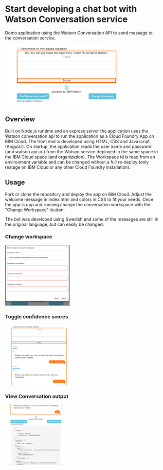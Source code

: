 # Start developing a chat bot with Watson Conversation service

Demo application using the Watson Conversation API to send message to the conversation service.

<img src="docs/chatbot.png" height="200">

## Overview

Built on Node.js runtime and an express server the application uses the Watson conversation api to run the application as a Cloud Foundry App on IBM Cloud. The front end is developed using HTML, CSS and Javascript (Angular). On startup, the application reads the user name and password (and watson api url) from the Watson service deployed in the same space in the IBM Cloud space (and organization). The Workspace id is read from an environment variable and can be changed without a full re-deploy (only restage on IBM Cloud or any other Cloud Foundry installation).

## Usage

Fork or clone the repository and deploy the app on IBM Cloud. Adjust the welcome message in index.html and colors in CSS to fit your needs. Once the app is upp and running change the conversation workspace with the "Change Workspace"-button.

The bot was developed using Swedish and some of the messages are still in the original language, but can easily be changed.

### Change workspace

<img src="docs/changeworkspace.png" height="200">

### Toggle confidence scores

<img src="docs/confidencescores.png" height="200">

### View Conversation output

<img src="docs/conversationoutput.png" height="200">
